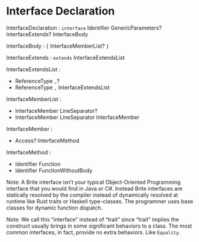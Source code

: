 # Interface Declaration

InterfaceDeclaration : `interface` Identifier GenericParameters? InterfaceExtends? InterfaceBody

InterfaceBody : `{` InterfaceMemberList? `}`

InterfaceExtends : `extends` InterfaceExtendsList

InterfaceExtendsList :
  - ReferenceType `,`?
  - ReferenceType `,` InterfaceExtendsList

InterfaceMemberList :
  - InterfaceMember LineSeparator?
  - InterfaceMember LineSeparator InterfaceMember

InterfaceMember :
  - Access? InterfaceMethod

InterfaceMethod :
  - Identifier Function
  - Identifier FunctionWithoutBody

Note: A Brite interface isn’t your typical Object-Oriented Programming interface that you would find in Java or C#. Instead Brite interfaces are statically resolved by the compiler instead of dynamically resolved at runtime  like Rust traits or Haskell type-classes. The programmer uses base classes for dynamic function dispatch.

Note: We call this “interface” instead of “trait” since “trait” implies the construct usually brings in some significant behaviors to a class. The most common interfaces, in fact, provide no extra behaviors. Like `Equality`.
